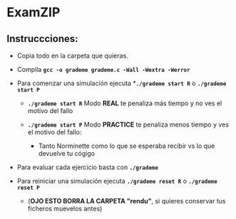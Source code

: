 # ExamZIP

## Instruccciones: 

<ul>
<li><p>Copia todo en la carpeta que quieras.</p></li>
<li><p>Compila <strong><code>gcc -o grademe grademe.c -Wall -Wextra -Werror</code></strong></p></li>
<li><p>Para comenzar una simulación ejecuta *<strong><code>./grademe start R</code></strong> o <strong><code>./grademe start P</code></strong></p></li>
    <ul>
        <li><p><strong><code>./grademe start R</code></strong> Modo <strong>REAL</strong> te penaliza más tiempo y no ves el motivo del fallo</p></li>
        <li><p><strong><code>./grademe start P</code></strong> Modo <strong>PRACTICE</strong> te penaliza menos tiempo y ves el motivo del fallo:</p></li>
        <ul>
            <li><p>Tanto Norminette como lo que se esperaba recibir vs lo que devuelve tu cógigo</p></li>
        </ul>
    </ul>
<li><p>Para evaluar cada ejercicio basta con <strong><code>./grademe</code></strong></p></li>
<li><p>Para reiniciar una simulación ejecuta <strong><code>./grademe reset R</code></strong> o <strong><code>./grademe reset P</code></strong> </p></li>
    <ul>
        <li><p>(<strong>OJO ESTO BORRA LA CARPETA "rendu"</strong>, si quieres conservar tus ficheros muevelos antes)</p></li>
    </ul>
</ul>
